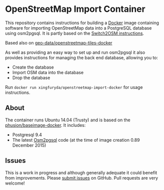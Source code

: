 # OpenStreetMap Import Container

This repository contains instructions for building a
[Docker](https://www.docker.io/) image containing software
for importing OpenStreetMap data into a PostgreSQL database using osm2pgsql.
It is partly based on the
[Switch2OSM instructions](http://switch2osm.org/serving-tiles/manually-building-a-tile-server-12-04/).

Based also on [geo-data/openstreetmap-tiles-docker](https://github.com/geo-data/openstreetmap-tiles-docker)

As well as providing an easy way to set up and run osm2pgsql it
also provides instructions for managing the back end database, allowing you to:

* Create the database
* Import OSM data into the database
* Drop the database

Run `docker run xingfuryda/openstreetmap-import-docker` for usage instructions.

## About

The container runs Ubuntu 14.04 (Trusty) and is based on the
[phusion/baseimage-docker](https://github.com/phusion/baseimage-docker).  It
includes:

* Postgresql 9.4
* The latest [Osm2pgsql](http://wiki.openstreetmap.org/wiki/Osm2pgsql) code (at
  the time of image creation 0.89 December 2015)

## Issues

This is a work in progress and although generally adequate it could benefit
from improvements.  Please
[submit issues](https://github.com/xingfuryda/openstreetmap-import-docker/issues)
on GitHub. Pull requests are very welcome!
